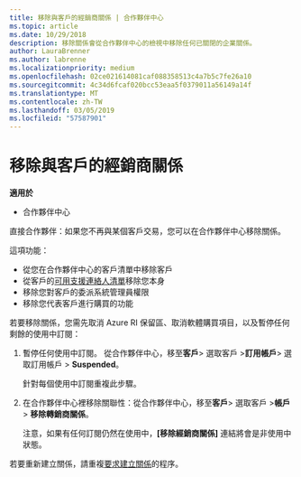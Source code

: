 ```yaml
---
title: 移除與客戶的經銷商關係 | 合作夥伴中心
ms.topic: article
ms.date: 10/29/2018
description: 移除關係會從合作夥伴中心的檢視中移除任何已關閉的企業關係。
author: LauraBrenner
ms.author: labrenne
ms.localizationpriority: medium
ms.openlocfilehash: 02ce021614081caf088358513c4a7b5c7fe26a10
ms.sourcegitcommit: 4c34d6fcaf020bcc53eaa5f0379011a56149a14f
ms.translationtype: MT
ms.contentlocale: zh-TW
ms.lasthandoff: 03/05/2019
ms.locfileid: "57587901"
---
```

# <a name="remove-a-reseller-relationship-with-a-customer"></a>移除與客戶的經銷商關係

**適用於**

-   合作夥伴中心

直接合作夥伴：如果您不再與某個客戶交易，您可以在合作夥伴中心移除關係。 

這項功能：
*  從您在合作夥伴中心的客戶清單中移除客戶
*  從客戶的[可用支援連絡人清單](assign-support-contacts.md)移除您本身
*  移除您對客戶的委派系統管理員權限
*  移除您代表客戶進行購買的功能

若要移除關係，您需先取消 Azure RI 保留區、取消軟體購買項目，以及暫停任何剩餘的使用中訂閱：
1. 暫停任何使用中訂閱。 從合作夥伴中心，移至**客戶**> 選取客戶 >**訂用帳戶**> 選取訂用帳戶 > **Suspended**。 

   針對每個使用中訂閱重複此步驟。

2. 在合作夥伴中心裡移除關聯性：從合作夥伴中心，移至**客戶**> 選取客戶 >**帳戶** > **移除轉銷商關係**。

   注意，如果有任何訂閱仍然在使用中，**\[移除經銷商關係\]** 連結將會是非使用中狀態。 

若要重新建立關係，請重複[要求建立關係](request-a-relationship-with-a-customer.md)的程序。
